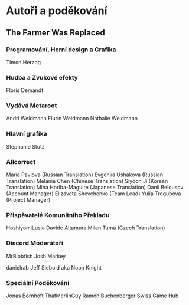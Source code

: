 # Autoři a poděkování

## The Farmer Was Replaced

### Programování, Herní design a Grafika

Timon Herzog

### Hudba a Zvukové efekty

Floris Demandt

### Vydává Metaroot

Andri Weidmann
Flurin Weidmann
Nathalie Weidmann

### Hlavní grafika

Stephanie Stutz

### Allcorrect

Maria Pavlova (Russian Translation)
Evgeniia Ushakova (Russian Translation)
Melanie Chen (Chinese Translation)
Siyoon Ji (Korean Translation)
Mina Horiba-Maguire (Japanese Translation)
Danil Belousov (Account Manager)
Elizaveta Shevchenko (Team Lead)
Yulia Tregubova (Project Manager)

### Přispěvatelé Komunitního Překladu

HoshiyomiLusia
Davide Altamura
Milan Tuma (Czech Translation)

### Discord Moderátoři

MrBlobfish
Josh Markey

danielrab
Jeff Siebold aka Noon Knight

### Speciální Poděkování

Jonas Bornhöft
ThatMerlinGuy
Ramón Buchenberger
Swiss Game Hub

